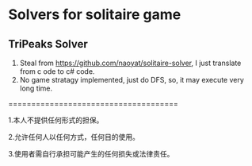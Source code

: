# Solvers for solitaire  game

## TriPeaks Solver <br>
1. Steal from https://github.com/naoyat/solitaire-solver, I just translate from c ode to c# code.
2. No game stratagy implemented, just do DFS, so, it may execute very long time.

=====================================

1.本人不提供任何形式的担保。

2.允许任何人以任何方式，任何目的使用。

3.使用者需自行承担可能产生的任何损失或法律责任。
